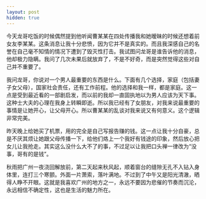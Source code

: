 ```yaml
---
layout: post
hidden: true
---
```

今天龙哥吃饭的时候偶然提到他听闻曹某某在四处传播我和她暧昧的时候还想着前女友李某某。这条消息让我十分悲愤，因为它并不是真实的。而且我深感自己的名誉在自己毫不知情的情况下遭到了毁灭性打击。我试图问龙哥是谁告诉他的消息，他却极力隐瞒。我问了几次未果后就放弃了，不是不好奇，而是突然觉得这些对自己并不重要了。

我问龙哥，你说对一个男人最重要的东西是什么。下面有几个选择，家庭（包括妻子女父母），国家社会责任，还有工作前程。他的选择和我一样，都是家庭。这一点是受到最近看的一部剧启发，而以前的我却一直固执地以为男人应该为天下事。这种士大夫的心理在我身上转瞬即逝。所以我已经有了女朋友，对我来说最重要的事情是让她开心，让父母开心。所以曹某某的乱谈对我来说又有何意义。这个逻辑非常完美。

昨天晚上给她买了机票，用的完全是自己写报告赚的钱。这一点让我十分自豪，总是不厌其烦让她跟父母传播一下，给他们烙上一个我好有钱途的印象，然后放心把女儿让我抢走。其实这么没什么大不了的事，不过足以让我把口头禅一律改为“没事，哥有的是钱”。

秋雨把广州一夜浇回解放前，第二天起来秋风起，顺着窗台的缝隙无孔不入钻入身体里，连打三个寒颤。外面一片萧索，落叶满地。不过到了中午又是阳光清澈，晒得人睁不开眼。这就是我喜欢广州的地方之一，永远不要因为悲催的节奏而沉沦，永远相信不确定性，这也是生活的魅力所在。